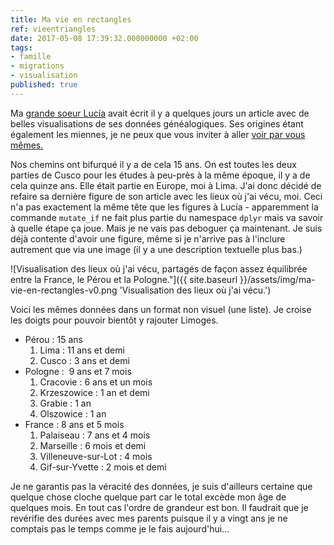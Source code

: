 ```yaml
---
title: Ma vie en rectangles
ref: vieentriangles
date: 2017-05-08 17:39:32.000000000 +02:00
tags:
- famille
- migrations
- visualisation
published: true
---
```


Ma [grande soeur Lucía](http://lamalaga.com) avait écrit il y a quelques jours un article avec de belles visualisations de ses données généalogiques. Ses origines étant également les miennes, je ne peux que vous inviter à aller [voir par vous mêmes.](http://lamalaga.com/esp/quien-soy-un-post-personal-con-sunburstr/)

Nos chemins ont bifurqué il y a de cela 15 ans. On est toutes les deux parties de Cusco pour les études à peu-près à la même époque, il y a de cela quinze ans. Elle était partie en Europe, moi à Lima. J'ai donc décidé de refaire sa dernière figure de son article avec les lieux où j'ai vécu, moi. Ceci n'a pas exactement la même tête que les figures à Lucía - apparemment la commande `mutate_if` ne fait plus partie du namespace `dplyr` mais va savoir à quelle étape ça joue. Mais je ne vais pas deboguer ça maintenant. Je suis déjà contente d'avoir une figure, même si je n'arrive pas à l'inclure autrement que via une image (il y a une description textuelle plus bas.)

![Visualisation des lieux où j'ai vécu, partagés de façon assez équilibrée entre la France, le Pérou et la Pologne."]({{ site.baseurl }}/assets/img/ma-vie-en-rectangles-v0.png 'Visualisation des lieux où j'ai vécu.')

Voici les mêmes données dans un format non visuel (une liste). Je croise les doigts pour pouvoir bientôt y rajouter Limoges.

-   Pérou : 15 ans
    1.  Lima : 11 ans et demi
    2.  Cusco : 3 ans et demi
-   Pologne :  9 ans et 7 mois
    1.  Cracovie : 6 ans et un mois
    2.  Krzeszowice : 1 an et demi
    3.  Grabie : 1 an
    4.  Olszowice : 1 an
-   France : 8 ans et 5 mois
    1.  Palaiseau : 7 ans et 4 mois
    2.  Marseille : 6 mois et demi
    3.  Villeneuve-sur-Lot : 4 mois
    4.  Gif-sur-Yvette : 2 mois et demi

Je ne garantis pas la véracité des données, je suis d'ailleurs certaine que quelque chose cloche quelque part car le total excède mon âge de quelques mois. En tout cas l'ordre de grandeur est bon. Il faudrait que je revérifie des durées avec mes parents puisque il y a vingt ans je ne comptais pas le temps comme je le fais aujourd'hui...

